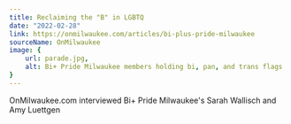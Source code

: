 ```yaml
---
title: Reclaiming the "B" in LGBTQ
date: "2022-02-28"
link: https://onmilwaukee.com/articles/bi-plus-pride-milwaukee
sourceName: OnMilwaukee
image: {
    url: parade.jpg,
    alt: Bi+ Pride Milwaukee members holding bi, pan, and trans flags
}
---
```


OnMilwaukee.com interviewed Bi+ Pride Milwaukee's Sarah Wallisch and Amy Luettgen